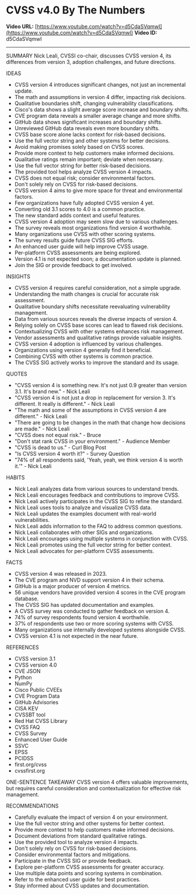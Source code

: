 # CVSS v4.0 By The Numbers

**Video URL:** [https://www.youtube.com/watch?v=d5CdaSVqmwI](https://www.youtube.com/watch?v=d5CdaSVqmwI)
**Video ID:** d5CdaSVqmwI

---

SUMMARY
Nick Leali, CVSSI co-chair, discusses CVSS version 4, its differences from version 3, adoption challenges, and future directions.

IDEAS
* CVSS version 4 introduces significant changes, not just an incremental update.
* The math and assumptions in version 4 differ, impacting risk decisions.
* Qualitative boundaries shift, changing vulnerability classifications.
* Cisco's data shows a slight average score increase and boundary shifts.
* CVE program data reveals a smaller average change and more shifts.
* GitHub data shows significant increases and boundary shifts.
* Unreviewed GitHub data reveals even more boundary shifts.
* CVSS base score alone lacks context for risk-based decisions.
* Use the full vector string and other systems for better decisions.
* Avoid making promises solely based on CVSS scores.
* Provide more context to help customers make informed decisions.
* Qualitative ratings remain important; deviate when necessary.
* Use the full vector string for better risk-based decisions.
* The provided tool helps analyze CVSS version 4 impacts.
* CVSS does not equal risk; consider environmental factors.
* Don't solely rely on CVSS for risk-based decisions.
* CVSS version 4 aims to give more space for threat and environmental factors.
* Few organizations have fully adopted CVSS version 4 yet.
* Converting old 3.1 scores to 4.0 is a common practice.
* The new standard adds context and useful features.
* CVSS version 4 adoption may seem slow due to various challenges.
* The survey reveals most organizations find version 4 worthwhile.
* Many organizations use CVSS with other scoring systems.
* The survey results guide future CVSS SIG efforts.
* An enhanced user guide will help improve CVSS usage.
* Per-platform CVSS assessments are being explored.
* Version 4.1 is not expected soon; a documentation update is planned.
* Join the SIG or provide feedback to get involved.

INSIGHTS
* CVSS version 4 requires careful consideration, not a simple upgrade.
* Understanding the math changes is crucial for accurate risk assessment.
* Qualitative boundary shifts necessitate reevaluating vulnerability management.
* Data from various sources reveals the diverse impacts of version 4.
* Relying solely on CVSS base scores can lead to flawed risk decisions.
* Contextualizing CVSS with other systems enhances risk management.
* Vendor assessments and qualitative ratings provide valuable insights.
* CVSS version 4 adoption is influenced by various challenges.
* Organizations using version 4 generally find it beneficial.
* Combining CVSS with other systems is common practice.
* The CVSS SIG actively works to improve the standard and its usage.

QUOTES
* "CVSS version 4 is something new. It's not just 0.9 greater than version 3.1. It's brand new." - Nick Leali
* "CVSS version 4 is not just a drop in replacement for version 3. It's different. It really is different." - Nick Leali
* "The math and some of the assumptions in CVSS version 4 are different." - Nick Leali
* "There are going to be changes in the math that change how decisions are made." - Nick Leali
* "CVSS does not equal risk." - Bruce
* "Don't stat rank CVSS in your environment." - Audience Member
* "CVSS is dead to us." - Curl Blog Post
* "Is CVSS version 4 worth it?" - Survey Question
* "74% of all respondents said, 'Yeah, yeah, we think version 4 is worth it.'" - Nick Leali

HABITS
* Nick Leali analyzes data from various sources to understand trends.
* Nick Leali encourages feedback and contributions to improve CVSS.
* Nick Leali actively participates in the CVSS SIG to refine the standard.
* Nick Leali uses tools to analyze and visualize CVSS data.
* Nick Leali updates the examples document with real-world vulnerabilities.
* Nick Leali adds information to the FAQ to address common questions.
* Nick Leali collaborates with other SIGs and organizations.
* Nick Leali encourages using multiple systems in conjunction with CVSS.
* Nick Leali promotes using the full vector string for better context.
* Nick Leali advocates for per-platform CVSS assessments.

FACTS
* CVSS version 4 was released in 2023.
* The CVE program and NVD support version 4 in their schema.
* GitHub is a major producer of version 4 metrics.
* 56 unique vendors have provided version 4 scores in the CVE program database.
* The CVSS SIG has updated documentation and examples.
* A CVSS survey was conducted to gather feedback on version 4.
* 74% of survey respondents found version 4 worthwhile.
* 37% of respondents use two or more scoring systems with CVSS.
* Many organizations use internally developed systems alongside CVSS.
* CVSS version 4.1 is not expected in the near future.

REFERENCES
* CVSS version 3.1
* CVSS version 4.0
* CVE JSON
* Python
* NumPy
* Cisco Public CVEEs
* CVE Program Data
* GitHub Advisories
* CISA KEV
* CVSSBT tool
* Red Hat CVSS Library
* CVSS FAQ
* CVSS Survey
* Enhanced User Guide
* SSVC
* EPSS
* PCIDSS
* first.org/cvss
* cvssfirst.org

ONE-SENTENCE TAKEAWAY
CVSS version 4 offers valuable improvements, but requires careful consideration and contextualization for effective risk management.

RECOMMENDATIONS
* Carefully evaluate the impact of version 4 on your environment.
* Use the full vector string and other systems for better context.
* Provide more context to help customers make informed decisions.
* Document deviations from standard qualitative ratings.
* Use the provided tool to analyze version 4 impacts.
* Don't solely rely on CVSS for risk-based decisions.
* Consider environmental factors and mitigations.
* Participate in the CVSS SIG or provide feedback.
* Explore per-platform CVSS assessments for greater accuracy.
* Use multiple data points and scoring systems in combination.
* Refer to the enhanced user guide for best practices.
* Stay informed about CVSS updates and documentation.
